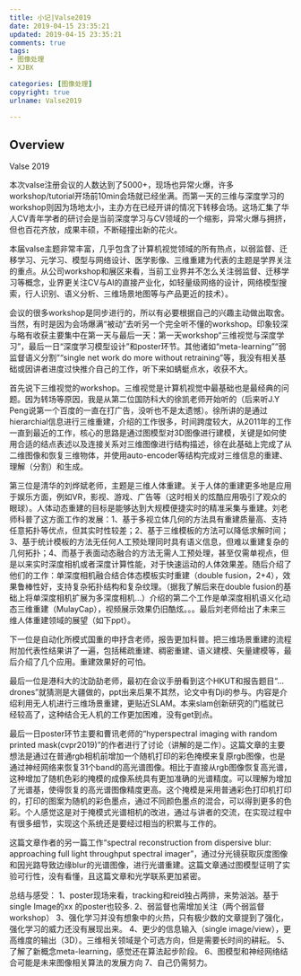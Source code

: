 ```yaml
---
title: 小记|Valse2019
date: 2019-04-15 23:35:21
updated: 2019-04-15 23:35:21
comments: true
tags:
- 图像处理
- XJBX

categories: [图像处理]
copyright: true
urlname: Valse2019

---
```



## Overview

Valse 2019

本次valse注册会议的人数达到了5000+，现场也异常火爆，许多workshop/tutorial开场前10min会场就已经坐满。而第一天的三维与深度学习的workshop则因为场地太小，主办方在已经开讲的情况下转移会场。这场汇集了华人CV青年学者的研讨会是当前深度学习与CV领域的一个缩影，异常火爆与拥挤，但也百花齐放，成果丰硕，不断碰撞出新的花火。

本届valse主题非常丰富，几乎包含了计算机视觉领域的所有热点，以弱监督、迁移学习、元学习、模型与网络设计、医学影像、三维重建为代表的主题是学界关注的重点。从公司workshop和展区来看，当前工业界并不怎么关注弱监督、迁移学习等概念，业界更关注CV与AI的直接产业化，如轻量级网络的设计，网络模型搜索，行人识别、语义分析、三维场景地图等与产品更近的技术）。

<!--more-->

会议的很多workshop是同步进行的，所以有必要根据自己的兴趣主动做出取舍。当然，有时是因为会场爆满“被动”去听另一个完全听不懂的workshop。印象较深与略有收获主要集中在第一天与最后一天：第一天workshop“三维视觉与深度学习”，最后一日“深度学习模型设计”和poster环节。其他诸如“meta-learning”“弱监督语义分割”“single net work do more without retraining”等，我没有相关基础或因讲者进度过快推介自己的工作，听下来如蜻蜓点水，收获不大。

首先说下三维视觉的workshop。三维视觉是计算机视觉中最基础也是最经典的问题。因为转场等原因，我是从第二位国防科大的徐凯老师开始听的（后来听J.Y Peng说第一个百度的一直在打广告，没听也不是太遗憾）。徐所讲的是通过hierarchial信息进行三维重建，介绍的工作很多，时间跨度较大，从2011年的工作一直到最近的工作，核心的思路是通过图模型对3D图像进行建模，关键是如何使用合适的结点表述以及连接关系对三维图像进行结构描述，徐在此基础上完成了从二维图像和恢复三维物体，并使用auto-encoder等结构完成对三维信息的重建、理解（分割）和生成。


第三位是清华的刘烨斌老师，主题是三维人体重建。关于人体的重建更多地是应用于娱乐方面，例如VR，影视、游戏、广告等（这时相关的炫酷应用吸引了观众的眼球）。人体动态重建的目标是能够达到大规模便捷实时的精准采集与重建。刘老师科普了这方面工作的发展：1、基于多视立体几何的方法具有重建质量高、支持任意拓扑等优点，但其实时性较差；2、基于三维模板的方法可以降低求解时间；3、基于统计模板的方法无任何人工预处理同时具有语义信息，但难以重建复杂的几何拓扑；4、而基于表面动态融合的方法无需人工预处理，甚至仅需单视点，但是以来实时深度相机或者深度计算性能，对于快速运动的人体效果差。随后介绍了他们的工作：单深度相机融合结合体态模板实时重建（double fusion，2+4），效果鲁棒性好，支持复杂拓扑结构和复杂纹理。（据我了解后来在double fusion的基础上将单深度相机扩展为多深度相机…）介绍的第二个工作是单深度相机语义化动态三维重建（MulayCap），视频展示效果仍旧酷炫。。。最后刘老师给出了未来三维人体重建领域的展望（如下ppt）。




下一位是自动化所模式国重的申抒含老师，报告更加科普。把三维场景重建的流程附加代表性结果讲了一遍，包括稀疏重建、稠密重建、语义建模、矢量建模等，最后介绍了几个应用。重建效果好的可怕。

最后一位是港科大的沈劭劼老师，最初在会议手册看到这个HKUT和报告题目“…drones”就猜测是大疆做的，ppt出来后果不其然，论文中有Dji的参与。内容是介绍利用无人机进行三维场景重建，更贴近SLAM。本来slam创新研究的门槛就已经较高了，这种结合无人机的工作更加困难，没有get到点。 



最后一日poster环节主要和曹讯老师的“hyperspectral imaging with random printed mask(cvpr2019)”的作者进行了讨论（讲解的是二作）。这篇文章的主要想法是通过在普通rgb相机前增加一个随机打印的彩色掩模来复原rgb图像，也是通过神经网络来恢复31个band的高光谱图像。相比于直接从rgb图像恢复高光谱，这种增加了随机色彩的掩模的成像系统具有更加准确的光谱精度。可以理解为增加了光谱基，使得恢复的高光谱图像精度更高。这个掩模是采用普通彩色打印机打印的，打印的图案为随机的彩色墨点，通过不同颜色墨点的混合，可以得到更多的色彩。个人感觉这是对于掩模式光谱相机的改进，通过与讲者的交流，在实现过程中有很多细节，实现这个系统还是要经过相当的积累与工作的。

这篇文章作者的另一篇工作“spectral reconstruction from dispersive blur: approaching full light throughput spectral imager”，通过分光镜获取灰度图像和因光路导致边缘blur的光谱图像，进行光谱重建。这篇文章通过图模型证明了实验可行性，没有看懂，且这篇文章和光学联系更加紧密。

总结与感受：
1、poster现场来看，tracking和reid独占两排，来势汹汹。基于single Image的xx 的poster也较多.
2、弱监督也需增加关注（两个弱监督workshop）
3、强化学习并没有想象中的火热，只有极少数的文章提到了强化，强化学习的威力还没有展现出来。
4、更少的信息输入（single image/view），更高维度的输出（3D）。三维相关领域是个可选方向，但是需要长时间的耕耘。
5、了解了新概念meta-learning，感觉还在算法起步阶段。
6、图模型和神经网络结合可能是未来图像相关算法的发展方向
7、自己仍需努力。


